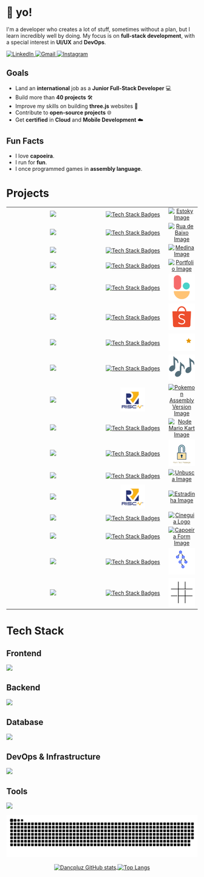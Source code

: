 # 👋 yo!

I'm a developer who creates a lot of stuff, sometimes without a plan, but I learn incredibly well by doing. My focus is on **full-stack development**, with a special interest in **UI/UX** and **DevOps**.

<p align="left">
  <a href="https://www.linkedin.com/in/daniel-cunha-luz" target="_blank">
    <img src="https://skillicons.dev/icons?i=linkedin" alt="LinkedIn" />
  </a>
  <a href="mailto:dan08jan@gmail.com" target="_blank">
    <img src="https://skillicons.dev/icons?i=gmail" alt="Gmail"" />
  </a>
  <a href="https://www.instagram.com/dancpluz" target="_blank">
    <img src="https://skillicons.dev/icons?i=instagram" alt="Instagram" />
  </a>
</p>

## Goals

- Land an **international** job as a **Junior Full-Stack Developer** 💻
- Build more than **40 projects** 🛠️
- Improve my skills on building **three.js** websites 🧊
- Contribute to **open-source projects** 🌐
- Get **certified** in **Cloud** and **Mobile Development** ☁️

## Fun Facts

- I love **capoeira**.
- I run for **fun**.
- I once programmed games in **assembly language**.

# Projects

<table align="center">
  <tr>
    <td width="50%" align="center">
      <a href="https://github.com/dancpluz/estoky">
        <img src="https://github-stats-rho-seven.vercel.app/api/pin/?username=dancpluz&repo=estoky&theme=dark&icon_color=007fff" />
      </a>
    </td>
    <td width="35%" align="center">
      <a href="https://github.com/dancpluz/estoky">
          <img src="https://skillicons.dev/icons?i=nextjs,react,ts,tailwind,firebase,supabase" alt="Tech Stack Badges" />
      </a>
    </td>
    <td width="15%" align="center">
      <a href="https://github.com/dancpluz/estoky">
          <img src="https://raw.githubusercontent.com/dancpluz/estoky/refs/heads/master/public/estoky-bg-w.png" alt="Estoky Image" />
      </a>
    </td>
  </tr>
  <tr>
    <td width="50%" align="center">
      <a href="https://github.com/dancpluz/ruadebaixo">
        <img src="https://github-stats-rho-seven.vercel.app/api/pin/?username=dancpluz&repo=ruadebaixo&theme=dark&icon_color=0000ff" />
      </a>
    </td>
    <td width="35%" align="center">
      <a href="https://github.com/dancpluz/ruadebaixo">
        <img src="https://skillicons.dev/icons?i=nextjs,react,ts,tailwind,styledcomponents" alt="Tech Stack Badges" />
      </a>
    </td>
    <td width="15%" align="center">
      <a href="https://github.com/dancpluz/ruadebaixo">
          <img src="https://raw.githubusercontent.com/dancpluz/ruadebaixo/935f254f8ef877e691a1513071fd20d1c157ce9e/public/assets/logonew.svg" alt="Rua de Baixo Image" />
      </a>
    </td>
  </tr>
  <tr>
    <td width="50%" align="center">
      <a href="https://github.com/dancpluz/medina">
        <img src="https://github-stats-rho-seven.vercel.app/api/pin/?username=dancpluz&repo=medina&theme=dark&icon_color=4b0082" />
      </a>
    </td>
    <td width="35%" align="center">
      <a href="https://github.com/dancpluz/medina">
        <img src="https://skillicons.dev/icons?i=nextjs,react,ts,tailwind,threejs,blender" alt="Tech Stack Badges" />
      </a>
    </td>
    <td width="15%" align="center">
      <a href="https://github.com/dancpluz/medina">
        <img src="https://raw.githubusercontent.com/dancpluz/medina/refs/heads/main/public/medina.gif" alt="Medina Image" />
      </a>
    </td>
  </tr>
  <tr>
    <td width="50%" align="center">
      <a href="https://github.com/dancpluz/portfolio-dancpluz">
        <img src="https://github-stats-rho-seven.vercel.app/api/pin/?username=dancpluz&repo=portfolio-dancpluz&theme=dark&icon_color=9400d3" />
      </a>
    </td>
    <td width="35%" align="center">
      <a href="https://github.com/dancpluz/portfolio-dancpluz">
        <img src="https://skillicons.dev/icons?i=nextjs,react,ts,tailwind" alt="Tech Stack Badges" />
      </a>
    </td>
    <td width="15%" align="center">
      <a href="https://github.com/dancpluz/portfolio-dancpluz">
        <img src="https://raw.githubusercontent.com/dancpluz/portfolio-dancpluz/refs/heads/master/public/dodecahedron.webp" alt="Portfolio Image" />
      </a>
    </td>
  </tr>
  <tr>
    <td width="50%" align="center">
      <a href="https://github.com/dancpluz/unb-hub">
        <img src="https://github-stats-rho-seven.vercel.app/api/pin/?username=dancpluz&repo=unb-hub&theme=dark&icon_color=ff00ff" />
      </a>
    </td>
    <td width="35%" align="center">
      <a href="https://github.com/dancpluz/unb-hub">
        <img src="https://skillicons.dev/icons?i=react,figma,typescript,tailwind,sqlite" alt="Tech Stack Badges" />
      </a>
    </td>
    <td width="15%" align="center">
      <a href="https://github.com/dancpluz/unb-hub">
        <img src="https://raw.githubusercontent.com/dancpluz/unb-hub/master/src/assets/icon.png" alt="UnB Hub Image" />
      </a>
    </td>
  </tr>
  <tr>
    <td width="50%" align="center">
      <a href="https://github.com/dancpluz/node-shopee-cart">
        <img src="https://github-stats-rho-seven.vercel.app/api/pin/?username=dancpluz&repo=node-shopee-cart&theme=dark&icon_color=ff0000" />
      </a>
    </td>
    <td width="35%" align="center">
      <a href="https://github.com/dancpluz/node-shopee-cart">
        <img src="https://skillicons.dev/icons?i=nodejs,ts" alt="Tech Stack Badges" />
      </a>
    </td>
    <td width="15%" align="center">
      <a href="https://github.com/dancpluz/node-shopee-cart">
        <img src="https://raw.githubusercontent.com/dancpluz/node-shopee-cart/main/shopee.gif" alt="Node Shopee Cart Image" />
      </a>
    </td>
  </tr>
  <tr>
    <td width="50%" align="center">
      <a href="https://github.com/dancpluz/falaunb">
        <img src="https://github-stats-rho-seven.vercel.app/api/pin/?username=dancpluz&repo=falaunb&theme=dark&icon_color=ff4500" />
      </a>
    </td>
    <td width="35%" align="center">
      <a href="https://github.com/dancpluz/falaunb">
        <img src="https://skillicons.dev/icons?i=nextjs,react,js,styledcomponents" alt="Tech Stack Badges" />
      </a>
    </td>
    <td width="15%" align="center">
      <a href="https://github.com/dancpluz/falaunb">
        <img src="https://raw.githubusercontent.com/dancpluz/falaunb/9b50a08c25c424105b8a538c8c204294475a0bca/assets/logo.svg" alt="FalaUnB Image" />
      </a>
    </td>
  </tr>
  <tr>
    <td width="50%" align="center">
      <a href="https://github.com/dancpluz/melodix">
        <img src="https://github-stats-rho-seven.vercel.app/api/pin/?username=dancpluz&repo=melodix&theme=dark&icon_color=ff7f00" />
      </a>
    </td>
    <td width="35%" align="center">
      <a href="https://github.com/dancpluz/melodix">
        <img src="https://skillicons.dev/icons?i=nextjs,react,js,nodejs,express" alt="Tech Stack Badges" />
      </a>
    </td>
    <td width="15%" align="center">
      <a href="https://github.com/dancpluz/melodix">
        <img src="https://raw.githubusercontent.com/dancpluz/melodix/main/music.gif" alt="Melodix Image" />
      </a>
    </td>
  </tr>
    <tr>
    <td width="50%" align="center">
      <a href="https://github.com/dancpluz/pokemon-assembly-version">
        <img src="https://github-stats-rho-seven.vercel.app/api/pin/?username=dancpluz&repo=pokemon-assembly-version&theme=dark&icon_color=ffbf00" />
      </a>
    </td>
    <td width="35%" align="center">
      <a href="https://github.com/dancpluz/pokemon-assembly-version">
        <img src="https://raw.githubusercontent.com/github/explore/592cc967e9ebbc60f2a532f577efa072f4bfccaa/topics/riscv/riscv.png" width="64"/>
      </a>
    </td>
    <td width="15%" align="center">
      <a href="https://github.com/dancpluz/pokemon-assembly-version">
        <img src="https://user-images.githubusercontent.com/64702639/222986019-f645f57e-ac03-4276-9da3-345a3dd31d1a.png" alt="Pokemon Assembly Version Image" />
      </a>
    </td>
  </tr>
  <tr>
    <td width="50%" align="center">
      <a href="https://github.com/dancpluz/node-mario-kart">
        <img src="https://github-stats-rho-seven.vercel.app/api/pin/?username=dancpluz&repo=node-mario-kart&theme=dark&icon_color=ffbf00" />
      </a>
    </td>
    <td width="35%" align="center">
      <a href="https://github.com/dancpluz/node-mario-kart">
        <img src="https://skillicons.dev/icons?i=nodejs,ts" alt="Tech Stack Badges" />
      </a>
    </td>
    <td width="15%" align="center">
      <a href="https://github.com/dancpluz/node-mario-kart">
        <img src="https://raw.githubusercontent.com/dancpluz/node-mario-kart/refs/heads/main/imgs/header.gif" alt="Node Mario Kart Image" />
      </a>
    </td>
  </tr>
  <tr>
    <td width="50%" align="center">
      <a href="https://github.com/dancpluz/aes-rsa-python">
        <img src="https://github-stats-rho-seven.vercel.app/api/pin/?username=dancpluz&repo=aes-rsa-python&theme=dark&icon_color=ffff00" />
      </a>
    </td>
    <td width="35%" align="center">
      <a href="https://github.com/dancpluz/aes-rsa-python">
        <img src="https://skillicons.dev/icons?i=py" alt="Tech Stack Badges" />
      </a>
    </td>
    <td width="15%" align="center">
      <a href="https://github.com/dancpluz/aes-rsa-python">
        <img src="https://raw.githubusercontent.com/dancpluz/aes-rsa-python/refs/heads/main/encrypt.gif" alt="AES RSA Python Image" />
      </a>
    </td>
  </tr>
    <tr>
    <td width="50%" align="center">
      <a href="https://github.com/dancpluz/unbusca">
        <img src="https://github-stats-rho-seven.vercel.app/api/pin/?username=dancpluz&repo=unbusca&theme=dark&icon_color=007fff" />
      </a>
    </td>
    <td width="35%" align="center">
      <a href="https://github.com/dancpluz/unbusca">
        <img src="https://skillicons.dev/icons?i=java,css" alt="Tech Stack Badges" />
      </a>
    </td>
    <td width="15%" align="center">
      <a href="https://github.com/dancpluz/unbusca">
        <img src="https://user-images.githubusercontent.com/64702639/221646701-66a33e4f-07b9-4e4f-b1c0-b686697b5080.png" alt="Unbusca Image" />
      </a>
    </td>
  </tr>
  <tr>
    <td width="50%" align="center">
      <a href="https://github.com/dancpluz/estradinha">
        <img src="https://github-stats-rho-seven.vercel.app/api/pin/?username=dancpluz&repo=estradinha&theme=dark&icon_color=800080" />
      </a>
    </td>
    <td width="35%" align="center">
      <a href="https://github.com/dancpluz/estradinha">
        <img src="https://raw.githubusercontent.com/github/explore/592cc967e9ebbc60f2a532f577efa072f4bfccaa/topics/riscv/riscv.png" width="64"/>
      </a>
    </td>
    <td width="15%" align="center">
      <a href="https://github.com/dancpluz/estradinha">
        <img src="https://user-images.githubusercontent.com/64702639/223150532-f3cfeed5-54d5-431b-85b7-bc6be9a0708f.png" alt="Estradinha Image" />
      </a>
    </td>
  </tr>
  <tr>
    <td width="50%" align="center">
      <a href="https://github.com/dancpluz/cine-guia">
        <img src="https://github-stats-rho-seven.vercel.app/api/pin/?username=dancpluz&repo=cine-guia&theme=dark&icon_color=7fff00" />
      </a>
    </td>
    <td width="35%" align="center">
      <a href="https://github.com/dancpluz/cine-guia">
        <img src="https://skillicons.dev/icons?i=react,js,css" alt="Tech Stack Badges" />
      </a>
    </td>
    <td width="15%" align="center">
      <a href="https://github.com/dancpluz/cine-guia">
        <img src="https://user-images.githubusercontent.com/64702639/222941850-0a6d835e-2f58-43ad-a7a5-805e9e808399.png" alt="Cineguia Logo" />
      </a>
    </td>
  </tr>
  <tr>
    <td width="50%" align="center">
      <a href="https://github.com/dancpluz/capoeira-form">
        <img src="https://github-stats-rho-seven.vercel.app/api/pin/?username=dancpluz&repo=capoeira-form&theme=dark&icon_color=00ff00" />
      </a>
    </td>
    <td width="35%" align="center">
      <a href="https://github.com/dancpluz/capoeira-form">
        <img src="https://skillicons.dev/icons?i=html,css" alt="Tech Stack Badges" />
      </a>
    </td>
    <td width="15%" align="center">
      <a href="https://github.com/dancpluz/capoeira-form">
        <img src="https://cdn-icons-png.flaticon.com/512/2595/2595807.png" alt="Capoeira Form Image" />
      </a>
    </td>
  </tr>
  <tr>
    <td width="50%" align="center">
      <a href="https://github.com/dancpluz/html-analyzer">
        <img src="https://github-stats-rho-seven.vercel.app/api/pin/?username=dancpluz&repo=html-analyzer&theme=dark&icon_color=00ff7f" />
      </a>
    </td>
    <td width="35%" align="center">
      <a href="https://github.com/dancpluz/html-analyzer">
        <img src="https://skillicons.dev/icons?i=java" alt="Tech Stack Badges" />
      </a>
    </td>
    <td width="15%" align="center">
      <a href="https://github.com/dancpluz/html-analyzer">
        <img src="https://raw.githubusercontent.com/dancpluz/html-analyzer/main/tree.gif" alt="HTML Analyzer Image" />
      </a>
    </td>
  </tr>
  <tr>
    <td width="50%" align="center">
      <a href="https://github.com/dancpluz/tic-tac-toe">
        <img src="https://github-stats-rho-seven.vercel.app/api/pin/?username=dancpluz&repo=tic-tac-toe&theme=dark&icon_color=00ffff" />
      </a>
    </td>
    <td width="35%" align="center">
      <a href="https://github.com/dancpluz/tic-tac-toe">
        <img src="https://skillicons.dev/icons?i=py" alt="Tech Stack Badges" />
      </a>
    </td>
    <td width="15%" align="center">
      <a href="https://github.com/dancpluz/tic-tac-toe">
        <img src="https://raw.githubusercontent.com/dancpluz/tic-tac-toe/main/tictactoe.gif" alt="Tic-Tac-Toe Image" />
      </a>
    </td>
  </tr>
</table>

# Tech Stack

## Frontend
<p align="left">
  <a href="#">
    <img src="https://skillicons.dev/icons?i=ts,js,react,nextjs,tailwind,styledcomponents,threejs,html,css" />
  </a>
</p>

## Backend

<p align="left">
  <a href="#">
    <img src="https://skillicons.dev/icons?i=nodejs,py,java,cpp,express" />
  </a>
</p>

## Database

<p align="left">
  <a href="#">
    <img src="https://skillicons.dev/icons?i=postgresql,supabase,firebase,sqlite" />
  </a>
</p>

## DevOps & Infrastructure

<p align="left">
  <a href="#">
    <img src="https://skillicons.dev/icons?i=docker,linux,vercel,aws" />
  </a>
</p>

## Tools
  
<p align="left">
  <a href="#">
    <img src="https://skillicons.dev/icons?i=postman,git,github,blender,figma,ps,ai,pr,bash" />
  </a>
</p>

<p align="center">
  <a href="#">
    <img src="https://raw.githubusercontent.com/dancpluz/dancpluz/refs/heads/output/github-contribution-grid-snake-dark.svg" title="🐍 These commits updates every 5 days!" alt="snake" />
   </a>
</p>

<p align="center">
  <a href="#">
    <img align="center" src="https://github-stats-rho-seven.vercel.app/api?username=dancpluz&theme=dark&show_icons=true&icon_color=4493f7&show=prs_merged,prs_merged_percentage&hide=contribs,issues" alt="Dancpluz GitHub stats" />
    <img align="center" src="https://github-stats-rho-seven.vercel.app/api/top-langs/?username=dancpluz&size_weight=0.5&count_weight=0.5&theme=dark" alt="Top Langs" />
  </a>  
</p>
